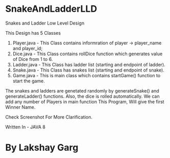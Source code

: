 # SnakeAndLadderLLD
Snakes and Ladder Low Level Design

This Design has 5 Classes

1) Player.java - This Class contains informration of player -> player_name and player_id;
2) Dice.java - This Class contains rollDice function which generates value of Dice from 1 to 6.
3) Ladder.java - This Class has ladder list (starting and endpoint of ladder).
4) Snake.java - This Class has snakes list (starting and endpoint of snake).
5) Game.java - This is main class which contains startGame() function to start the game.

The snakes and ladders are genetated randomly by generateSnake() and generateLadder() functions.
Also, the dice is rolled automatically.
We can add any number of Players in main function
This Program, Will give the first Winner Name.

Check Screenshot For More Clarification.

Written In - JAVA 8
# By Lakshay Garg
